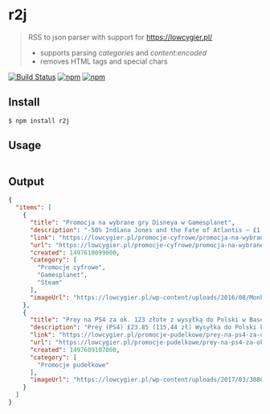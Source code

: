 # r2j
> RSS to json parser with support for https://lowcygier.pl/
> + supports parsing _categories_ and _content:encoded_
> + removes HTML tags and special chars

[![Build Status](https://travis-ci.org/KamilKalfas/img-color.svg?branch=master)](https://travis-ci.org/KamilKalfas/r2j)
[![npm](https://img.shields.io/npm/dt/img-color.svg)](https://www.npmjs.com/package/r2j)
[![npm](https://img.shields.io/npm/v/img-color.svg)](https://www.npmjs.com/package/r2j)

## Install

```
$ npm install r2j
```

## Usage

```javascript

```
## Output
```json
{
  "items": [
    {
      "title": "Promocja na wybrane gry Disneya w Gamesplanet",
      "description": "-50% Indiana Jones and the Fate of Atlantis – £1.20 (5,77 zł) Steam -50% Indiana Jones and the Last Crusade – £1.20 (5,77 zł) Steam -72% LEGO Indiana Jones: The Original Adventures – £3.75 (18,02 zł) Steam -72% LEGO Indiana Jones 2: The Adventure Continues – £3.75 (18,02 ... ",
      "link": "https://lowcygier.pl/promocje-cyfrowe/promocja-na-wybrane-gry-disneya-w-gamesplanet/",
      "url": "https://lowcygier.pl/promocje-cyfrowe/promocja-na-wybrane-gry-disneya-w-gamesplanet/",
      "created": 1497610099000,
      "category": [
        "Promocje cyfrowe",
        "Gamesplanet",
        "Steam"
      ],
      "imageUrl": "https://lowcygier.pl/wp-content/uploads/2016/08/Monkey-Island-2-80x80.jpg"
    },
    {
      "title": "Prey na PS4 za ok. 123 złote z wysyłką do Polski w Base",
      "description": "Prey (PS4) £23.85 (115,44 zł) Wysyłka do Polski kosztuje £1.49 (7,21 zł).",
      "link": "https://lowcygier.pl/promocje-pudelkowe/prey-na-ps4-za-ok-123-zlote-z-wysylka-do-polski-w-base/",
      "url": "https://lowcygier.pl/promocje-pudelkowe/prey-na-ps4-za-ok-123-zlote-z-wysylka-do-polski-w-base/",
      "created": 1497609107000,
      "category": [
        "Promocje pudełkowe"
      ],
      "imageUrl": "https://lowcygier.pl/wp-content/uploads/2017/03/3080800-91gqr89ilil._sl1500_1-80x80.jpg"
    }
  ]
}

```
